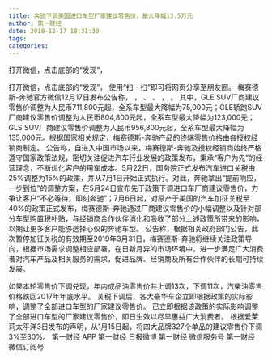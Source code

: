 ```yaml
---
title: 奔驰下调美国进口车型厂家建议零售价，最大降幅13.5万元
author: 第一财经
date: 2018-12-17 18:31:30
tags: 
categories: 
---
```

打开微信，点击底部的“发现”，
<!-- more -->
打开微信，点击底部的“发现”，
使用“扫一扫”即可将网页分享至朋友圈。
梅赛德斯-奔驰官方微信12月17日发布公告称，
，
、
、
，
。
其中，GLE SUV厂商建议零售价调整为人民币711,800元起，全系车型最大降幅为75,000元；GLE轿跑SUV厂商建议零售价调整为人民币804,800元起，全系车型最大降幅为123,000元；GLS SUV厂商建议零售价调整为人民币956,800元起，全系车型最大降幅为135,000元。根据国家相关规定，梅赛德斯-奔驰产品的终端零售价格由各授权经销商制定。
公告称，自进入中国市场以来，梅赛德斯-奔驰及授权经销商始终严格遵守国家政策法规，密切关注促进汽车行业发展的政策发布，秉承“客户为先”的经营理念，不断优化客户的用车成本。5月22日，国务院正式发布汽车进口关税由25%调整为15%的政策，并从7月1日开始正式执行。对此，奔驰拿出“提前响应，一步到位”的调整方案，在5月24日宣布先于政策下调进口车厂商建议零售价，力争让客户“不必等待，即刻奔驰”；7月6日起，对原产于美国的汽车加征关税至40%的政策正式发布，梅赛德斯-奔驰通过厂商建议零售价的小幅调整以及针对部分车型购置税补贴，与经销商合作伙伴消化和吸收了部分上述政策所带来的影响，以期让更多客户能够选择心仪的奔驰车型。
公告称，根据相关政府部门公告，此次暂停加征关税的有效期至2019年3月31日，梅赛德斯-奔驰将继续关注政策导向，根据市场需求调整相应部署，在日新月异的市场环境中，进一步满足广大消费者对汽车产品及相关服务的需求，促进品牌、经销商及所有合作伙伴的长期可持续发展。
 
 
如果本轮零售价下调兑现，年内成品油零售价共上调13次，下调11次，汽柴油零售价格跌回2017年年底水平。
关税下调后，各大豪华车企立即根据政策的实际影响，调整了全部进口车型的厂家建议零售价。
已立即根据该政策的实际影响调整了全部进口车型的厂家建议零售价，即日生效以尽早惠益广大消费者。
根据爱茉莉太平洋3日发布的声明，从1月15日起，将四大品牌327个单品的建议零售价下调3%至30%。
第一财经
APP
第一财经
日报微博
第一财经
微信服务号
第一财经
微信订阅号
